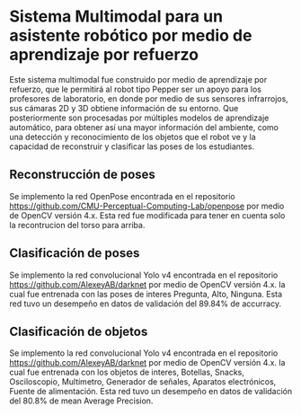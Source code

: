 # Sistema Multimodal para un asistente robótico por medio de aprendizaje por refuerzo

Este sistema multimodal fue construido por medio de aprendizaje por refuerzo, que le permitirá al robot tipo Pepper ser un apoyo para los profesores de laboratorio, en donde por medio de sus sensores infrarrojos, sus cámaras 2D y 3D obtiene información de su entorno. Que posteriormente son procesadas por múltiples modelos de aprendizaje automático, para obtener así una mayor información del ambiente, como una detección y reconocimiento de los objetos que el robot ve y la capacidad de reconstruir y clasificar las poses de los estudiantes.

## Reconstrucción de poses 

Se implemento la red OpenPose encontrada en el repositorio https://github.com/CMU-Perceptual-Computing-Lab/openpose por medio de OpenCV versión 4.x. Esta red fue modificada para tener en cuenta solo la recontrucion del torso para arriba. 

## Clasificación de poses

Se implemento la red convolucional Yolo v4 encontrada en el repositorio https://github.com/AlexeyAB/darknet por medio de OpenCV versión 4.x. la cual fue entrenada con las poses de interes Pregunta, Alto, Ninguna. Esta red tuvo un desempeño en datos de validación del 89.84% de accurracy. 

## Clasificación de objetos

Se implemento la red convolucional Yolo v4 encontrada en el repositorio https://github.com/AlexeyAB/darknet por medio de OpenCV versión 4.x. la cual fue entrenada con los objetos de interes, Botellas, Snacks, Osciloscopio, Multímetro, Generador de señales, Aparatos electrónicos, Fuente de alimentación. Esta red tuvo un desempeño en datos de validación del 80.8% de mean Average Precision. 
